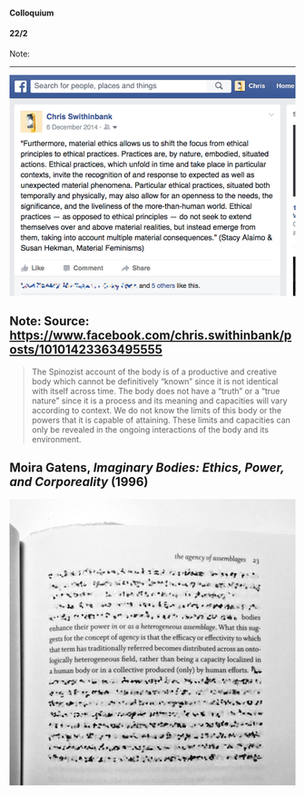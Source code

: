 #### Colloquium
#### 22/2

Note:


---
![matfem](img/fb-matfem.png)

Note:
Source: https://www.facebook.com/chris.swithinbank/posts/10101423363495555
---
> The Spinozist account of the body is of a productive and creative body which cannot be definitively “known” since it is not identical with itself across time. The body does not have a “truth” or a “true nature” since it is a process and its meaning and capacities will vary according to context. We do not know the limits of this body or the powers that it is capable of attaining. These limits and capacities can only be revealed in the ongoing interactions of the body and its environment.

Moira Gatens, _Imaginary Bodies: Ethics, Power, and Corporeality_ (1996)
---
![Vibrant Matter, p.23](img/vibrant-matter-quote.jpg)
